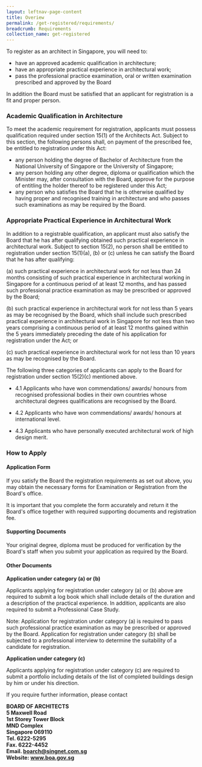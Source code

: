 ```yaml
---
layout: leftnav-page-content
title: Overiew
permalink: /get-registered/requirements/
breadcrumb: Requirements
collection_name: get-registered
---
```

To register as an architect in Singapore, you will need to:

* have an approved academic qualification in architecture; 
* have an appropriate practical experience in architectural work;
* pass the professional practice examination, oral or written examination prescribed and approved by the Board

In addition the Board must be satisfied that an applicant for registration is a fit and proper person.

### **Academic Qualification in Architecture**

To meet the academic requirement for registration, applicants must possess qualification required under section 15(1) of the Architects Act. Subject to this section, the following persons shall, on payment of the prescribed fee, be entitled to registration under this Act:

* any person holding the degree of Bachelor of Architecture from the National University of Singapore or the University of Singapore;
* any person holding any other degree, diploma or qualification which the Minister may, after consultation with the Board, approve for the purpose of entitling the holder thereof to be registered under this Act;
* any person who satisfies the Board that he is otherwise qualified by having proper and recognised training in architecture and who passes such examinations as may be required by the Board.

### **Appropriate Practical Experience in Architectural Work**

In addition to a registrable qualification, an applicant must also satisfy the Board that he has after qualifying obtained such practical experience in architectural work. Subject to section 15(2), no person shall be entitled to registration under section 15(1)(a), (b) or (c) unless he can satisfy the Board that he has after qualifying:

(a) such practical experience in architectural work for not less than 24 months consisting of such practical experience in architectural working in Singapore for a continuous period of at least 12 months, and has passed such professional practice examination as may be prescribed or approved by the Board;

(b) such practical experience in architectural work for not less than 5 years as may be recognised by the Board, which shall include such prescribed practical experience in architectural work in Singapore for not less than two years comprising a continuous period of at least 12 months gained within the 5 years immediately preceding the date of his application for registration under the Act; or

(c) such practical experience in architectural work for not less than 10 years as may be recognised by the Board.

The following three categories of applicants can apply to the Board for registration under section 15(2)(c) mentioned above.

* 4.1 Applicants who have won commendations/ awards/ honours from recognised professional bodies in their own countries whose architectural degrees qualifications are recognised by the Board.

* 4.2 Applicants who have won commendations/ awards/ honours at international level.

* 4.3 Applicants who have personally executed architectural work of high design merit.

### **How to Apply**

#### **Application Form**

If you satisfy the Board the registration requirements as set out above, you may obtain the necessary forms for Examination or Registration from the Board's office.

It is important that you complete the form accurately and return it the Board's office together with required supporting documents and registration fee.

#### **Supporting Documents**

Your original degree, diploma must be produced for verification by the Board's staff when you submit your application as required by the Board.

#### **Other Documents**

**Application under category (a) or (b)**

Applicants applying for registration under category (a) or (b) above are required to submit a log book which shall include details of the duration and a description of the practical experience. In addition, applicants are also required to submit a Professional Case Study.

Note: Application for registration under category (a) is required to pass such professional practice examination as may be prescribed or approved by the Board. Application for registration under category (b) shall be subjected to a professional interview to determine the suitability of a candidate for registration.

**Application under category (c)**

Applicants applying for registration under category (c) are required to submit a portfolio including details of the list of completed buildings design by him or under his direction.

If you require further information, please contact

**BOARD OF ARCHITECTS <br>
5 Maxwell Road <br>
1st Storey Tower Block <br>
MND Complex <br>
Singapore 069110 <br>
Tel. 6222-5295 <br>
Fax. 6222-4452 <br>
Email. boarch@singnet.com.sg <br>
Website: www.boa.gov.sg**
